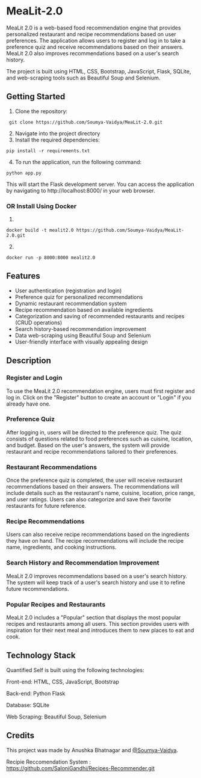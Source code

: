 # MeaLit-2.0
MeaLit 2.0 is a web-based food recommendation engine that provides personalized restaurant and recipe recommendations based on user preferences. The application allows users to register and log in to take a preference quiz and receive recommendations based on their answers. MeaLit 2.0 also improves recommendations based on a user's search history.

The project is built using HTML, CSS, Bootstrap, JavaScript, Flask, SQLite, and web-scraping tools such as Beautiful Soup and Selenium.

## Getting Started


1. Clone the repository:
```
 git clone https://github.com/Soumya-Vaidya/MeaLit-2.0.git
```

2. Navigate into the project directory
3. Install the required dependencies: 

```
pip install -r requirements.txt
```
4. To run the application, run the following command:
```
python app.py
```

This will start the Flask development server. You can access the application by navigating to http://localhost:8000/ in your web browser.


### OR Install Using Docker


1. 
```
docker build -t mealit2.0 https://github.com/Soumya-Vaidya/MeaLit-2.0.git
```

2.
```
docker run -p 8000:8000 mealit2.0
```



## Features
- User authentication (registration and login)
- Preference quiz for personalized recommendations
- Dynamic restaurant recommendation system
- Recipe recommendation based on available ingredients
- Categorization and saving of recommended restaurants and recipes (CRUD operations)
- Search history-based recommendation improvement
- Data web-scraping using Beautiful Soup and Selenium
- User-friendly interface with visually appealing design

## Description

### Register and Login
To use the MeaLit 2.0 recommendation engine, users must first register and log in. Click on the "Register" button to create an account or "Login" if you already have one.

### Preference Quiz
After logging in, users will be directed to the preference quiz. The quiz consists of questions related to food preferences such as cuisine, location, and budget. Based on the user's answers, the system will provide restaurant and recipe recommendations tailored to their preferences.

### Restaurant Recommendations
Once the preference quiz is completed, the user will receive restaurant recommendations based on their answers. The recommendations will include details such as the restaurant's name, cuisine, location, price range, and user ratings. Users can also categorize and save their favorite restaurants for future reference.

### Recipe Recommendations
Users can also receive recipe recommendations based on the ingredients they have on hand. The recipe recommendations will include the recipe name, ingredients, and cooking instructions.

### Search History and Recommendation Improvement
MeaLit 2.0 improves recommendations based on a user's search history. The system will keep track of a user's search history and use it to refine future recommendations.

### Popular Recipes and Restaurants
MeaLit 2.0 includes a "Popular" section that displays the most popular recipes and restaurants among all users. This section provides users with inspiration for their next meal and introduces them to new places to eat and cook.

## Technology Stack
Quantified Self is built using the following technologies:

Front-end: HTML, CSS, JavaScript, Bootstrap

Back-end: Python Flask

Database: SQLite

Web Scraping: Beautiful Soup, Selenium

## Credits

This project was made by Anushka Bhatnagar and [@Soumya-Vaidya](https://github.com/Soumya-Vaidya).

Recipie Reccomendation System : https://github.com/SaloniGandhi/Recipes-Recommender.git